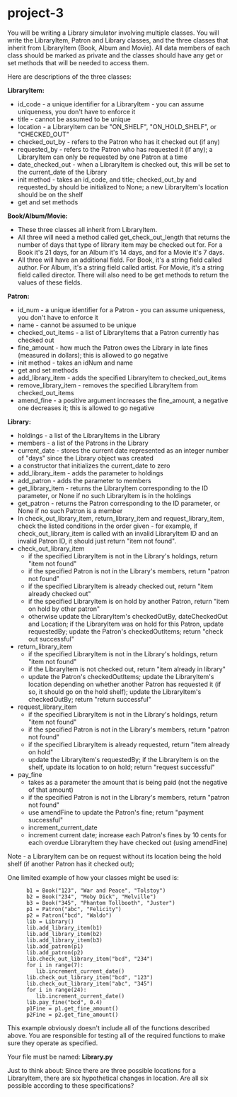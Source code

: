 # project-3

You will be writing a Library simulator involving multiple classes.  You will write the LibraryItem, Patron and Library classes, and the three classes that inherit from LibraryItem (Book, Album and Movie).  All data members of each class should be marked as private and the classes should have any get or set methods that will be needed to access them.

Here are descriptions of the three classes:

**LibraryItem:**
* id_code - a unique identifier for a LibraryItem - you can assume uniqueness, you don't have to enforce it
* title - cannot be assumed to be unique
* location - a LibraryItem can be "ON_SHELF", "ON_HOLD_SHELF", or "CHECKED_OUT"
* checked_out_by - refers to the Patron who has it checked out (if any)
* requested_by - refers to the Patron who has requested it (if any); a LibraryItem can only be requested by one Patron at a time
* date_checked_out - when a LibraryItem is checked out, this will be set to the current_date of the Library
* init method - takes an id_code, and title; checked_out_by and requested_by should be initialized to None; a new LibraryItem's location should be on the shelf
* get and set methods
 
**Book/Album/Movie:**
* These three classes all inherit from LibraryItem.
* All three will need a method called get_check_out_length that returns the number of days that type of library item may be checked out for.  For a Book it's 21 days, for an Album it's 14 days, and for a Movie it's 7 days.
* All three will have an additional field.  For Book, it's a string field called author.  For Album, it's a string field called artist.  For Movie, it's a string field called director.  There will also need to be get methods to return the values of these fields.
 
**Patron:**
* id_num - a unique identifier for a Patron - you can assume uniqueness, you don't have to enforce it
* name - cannot be assumed to be unique
* checked_out_items - a list of LibraryItems that a Patron currently has checked out
* fine_amount - how much the Patron owes the Library in late fines (measured in dollars); this is allowed to go negative
* init method - takes an idNum and name
* get and set methods
* add_library_item - adds the specified LibraryItem to checked_out_items
* remove_library_item - removes the specified LibraryItem from checked_out_items
* amend_fine - a positive argument increases the fine_amount, a negative one decreases it; this is allowed to go negative
 
**Library:**
* holdings - a list of the LibraryItems in the Library
* members - a list of the Patrons in the Library
* current_date - stores the current date represented as an integer number of "days" since the Library object was created
* a constructor that initializes the current_date to zero
* add_library_item - adds the parameter to holdings
* add_patron - adds the parameter to members
* get_library_item - returns the LibraryItem corresponding to the ID parameter, or None if no such LibraryItem is in the holdings
* get_patron - returns the Patron corresponding to the ID parameter, or None if no such Patron is a member
* In check_out_library_item, return_library_item and request_library_item, check the listed conditions in the order given - for example, if check_out_library_item is called with an invalid LibraryItem ID and an invalid Patron ID, it should just return "item not found".
* check_out_library_item
  * if the specified LibraryItem is not in the Library's holdings, return "item not found"
  * if the specified Patron is not in the Library's members, return "patron not found"
  * if the specified LibraryItem is already checked out, return "item already checked out"
  * if the specified LibraryItem is on hold by another Patron, return "item on hold by other patron"
  * otherwise update the LibraryItem's checkedOutBy, dateCheckedOut and Location; if the LibraryItem was on hold for this Patron, update requestedBy; update the Patron's checkedOutItems; return "check out successful"
* return_library_item
  * if the specified LibraryItem is not in the Library's holdings, return "item not found"
  * if the LibraryItem is not checked out, return "item already in library"
  * update the Patron's checkedOutItems; update the LibraryItem's location depending on whether another Patron has requested it (if so, it should go on the hold shelf); update the LibraryItem's checkedOutBy; return "return successful"
* request_library_item
  * if the specified LibraryItem is not in the Library's holdings, return "item not found"
  * if the specified Patron is not in the Library's members, return "patron not found"
  * if the specified LibraryItem is already requested, return "item already on hold"
  * update the LibraryItem's requestedBy; if the LibraryItem is on the shelf, update its location to on hold; return "request successful" 
* pay_fine
  * takes as a parameter the amount that is being paid (not the negative of that amount) 
  * if the specified Patron is not in the Library's members, return "patron not found"
  * use amendFine to update the Patron's fine; return "payment successful"
  * increment_current_date
  * increment current date; increase each Patron's fines by 10 cents for each overdue LibraryItem they have checked out (using amendFine)
 
 
Note - a LibraryItem can be on request without its location being the hold shelf (if another Patron has it checked out);


One limited example of how your classes might be used is:
```
      b1 = Book("123", "War and Peace", "Tolstoy")
      b2 = Book("234", "Moby Dick", "Melville")
      b3 = Book("345", "Phantom Tollbooth", "Juster")
      p1 = Patron("abc", "Felicity")
      p2 = Patron("bcd", "Waldo")
      lib = Library()
      lib.add_library_item(b1)
      lib.add_library_item(b2)
      lib.add_library_item(b3)
      lib.add_patron(p1)
      lib.add_patron(p2)
      lib.check_out_library_item("bcd", "234")
      for i in range(7):
         lib.increment_current_date()
      lib.check_out_library_item("bcd", "123")
      lib.check_out_library_item("abc", "345")
      for i in range(24):
         lib.increment_current_date()
      lib.pay_fine("bcd", 0.4)
      p1Fine = p1.get_fine_amount()
      p2Fine = p2.get_fine_amount()
```
This example obviously doesn't include all of the functions described above.  You are responsible for testing all of the required functions to make sure they operate as specified.

 

Your file must be named: **Library.py**

Just to think about: Since there are three possible locations for a LibraryItem, there are six hypothetical changes in location.  Are all six possible according to these specifications?

 
